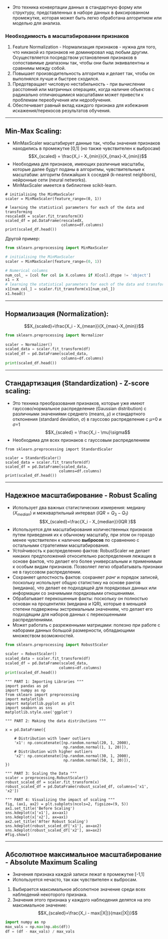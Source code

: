 - Это техника конвертации данных в стандартную форму или структуру, представленных в наборе данных в фиксированном промежутке, которая может быть легко обработана алгоритмом или моделью для анализа.
### Необходимость в масштабировании признаков
1. Feature Normalization - Нормализация признаков - нужна для того, что никакой из признаков не доминировал над любым другим. Осуществляется посредством установления признаков в сопоставимые диапазоны так, чтобы они были эквивалентны и сравнимы между собой.
2. Повышает производительность алгоритма и делает так, чтобы он выполнялся лучше и быстрее сходился.
3. Предотвращает числовую нестабильность - при вычислении расстояний или матричных операциях, когда наличие объектов с радикально отличающимися масштабами может привести к проблемам переобучения или недообучения.
4. Обеспечивает равный вклад каждого признака для избежания искажения/перекосов результатов обучения.
---
## Min-Max Scaling:
- MinMaxScaler масштабирует данные так, чтобы значения признаков находились в промежутке [0,1]  (но также чувствителен к выбросам)$$X_{scaled} = \frac{X_i - X_{min}}{X_{max}-X_{min}}$$
- Необходима для признаков, имеющих различные масштабы, которые далее будут поданы в алгоритмы, чувствительные к масштабам: алгоритм ближайших k соседей (k-nearest neighbors), нейронные сети (neural networks).
- MinMaxScaler имеется в библиотеке scikit-learn.
```run-python
# initialising the MinMaxScaler
scaler = MinMaxScaler(feature_range=(0, 1))

# learning the statistical parameters for each of the data and transforming
rescaledX = scaler.fit_transform(X)
scaled_df = pd.DataFrame(rescaledX,
                         columns=df.columns)
print(scaled_df.head())	
```
Другой пример:
```python
from sklearn.preprocessing import MinMaxScaler

# initialising the MinMaxScaler
scaler = MinMaxScaler(feature_range=(0, 1))

# Numerical columns
num_col_ = [col for col in X.columns if X[col].dtype != 'object']
x1 = X
# learning the statistical parameters for each of the data and transforming
x1[num_col_] = scaler.fit_transform(x1[num_col_])
x1.head()
```
---
## Нормализация (Normalization):
$$X_{scaled}=\frac{X_i - X_{mean}}{X_{max}-X_{min}}$$
```python
from sklearn.preprocessing import Normalizer
 
scaler = Normalizer()
scaled_data = scaler.fit_transform(df)
scaled_df = pd.DataFrame(scaled_data,
                         columns=df.columns)
print(scaled_df.head())
```
---
## Стандартизация (Standardization) - Z-score scaling:
- Это техника преобразования признаков, которые уже имеют гауссово/нормальное распределение (Gaussian distribution) c различными значениями среднего (means, $\mu$) и стандартного отклонения (standard deviation, $\sigma$) в гауссово распределение с $\mu$=0 и $\sigma$=1 $$X_{scaled} = \frac{X_i - \mu}\sigma$$
- Необходима для всех признаков с гауссовым распределением
```run-python
from sklearn.preprocessing import StandardScaler

scaler = StandardScaler()
scaled_data = scaler.fit_transform(df)
scaled_df = pd.DataFrame(scaled_data,
						columns=df.columns)
print(scaled_df.head())

```
---
## Надежное масштабирование - Robust Scaling
- Использует два важных статистических измерения: медиану ($X_{median}$) и межквартильный интервал ($IQR = Q_3 - Q_1$) $$X_{scaled}=\frac{X_i - X_{median}}{IQR }$$
- Используется для масштабирования количественных признаков путем приведения их к обычному масштабу, при этом он гораздо менее чувствителен к наличию __выбросов__ по сравнению с остальными стратегиями масштабирования.
- Устойчивость к распределению фактов: RobustScaler не делает никаких предположений относительно распределения лежащих в основе фактов, что делает его более универсальным и применимым к особым видам признаков. Позволяет легко обрабатывать признаки не в гауссовом распределении.
- Сохраняет целостность фактов: сохраняет _ранг_ и _порядок_ записей, поскольку использует общую статистику на основе рангов (медиана), что делает ее подходящей для порядковых данных или информации со значимыми порядковыми отношениями.
- Обрабатывает перекошенные факты: поскольку он полностью основан на процентилях (медиана и IQR), которые в меньшей степени подвержены экстремальным значениям, что делает его подходящим для наборов данных с перекошенными распределениями.
- Может работать с разреженными матрицами: полезно при работе с наборами данных большой размерности, обладающими множеством возможностей.

```python
from sklearn.preprocessing import RobustScaler

scaler = RobustScaler()
scaled_data = scaler.fit_transform(df)
scaled_df = pd.DataFrame(scaled_data,
						columns=df.columns)
print(scaled_df.head())

```

```run-python
""" PART 1: Importing Libraries """
import pandas as pd
import numpy as np
from sklearn import preprocessing
import matplotlib
import matplotlib.pyplot as plt
import seaborn as sns 
matplotlib.style.use('ggplot')

""" PART 2: Making the data distributions """

x = pd.DataFrame({

	# Distribution with lower outliers
	'x1': np.concatenate([np.random.normal(20, 1, 2000), 
						  np.random.normal(1, 1, 20)]),
	# Distribution with higher outliers
	'x2': np.concatenate([np.random.normal(30, 1, 2000), 
						  np.random.normal(50, 1, 20)]),
})

""" PART 3: Scaling the Data """
scaler = preprocessing.RobustScaler()
robust_scaled_df = scaler.fit_transform(x)
robust_scaled_df = pd.DataFrame(robust_scaled_df, columns=['x1', 'x2'])

""" PART 4: Visualizing the impact of scaling """
fig, (ax1, ax2) = plt.subplots(ncols=2, figsize=(9, 5))
ax1.set_title('Before Scaling')
sns.kdeplot(x['x1'], ax=ax1)
sns.kdeplot(x['x2'], ax=ax1)
ax2.set_title('After Robust Scaling')
sns.kdeplot(robust_scaled_df['x1'], ax=ax2)
sns.kdeplot(robust_scaled_df['x2'], ax=ax2)
#fig.show()
```
---
## Абсолютное максимальное масштабирование - Absolute Maximum Scaling
- Значения признака каждой записи лежат в промежутке [-1,1]
- Используется нечасто, так как чувствителен к выбросам.
1. Выбирается максимальное абсолютное значение среди всех наблюдений некоторого признака.
2. Значения этого признака у каждого наблюдения делятся на это максимальное значение: $$X_{scaled}=\frac{X_i - max(|X|)}{max(|X|)}$$
```python
import numpy as np
max_vals = np.max(np.abs(df))
df = (df - max_vals) / max_vals
```